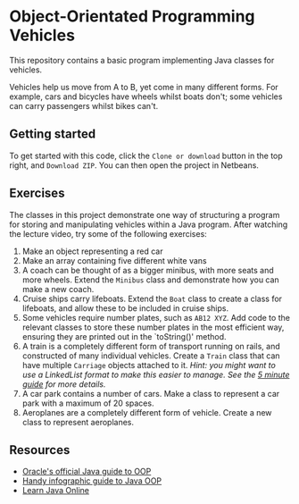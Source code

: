 # Object-Orientated Programming Vehicles
This repository contains a basic program implementing Java classes for vehicles.

Vehicles help us move from A to B, yet come in many different forms. For example, cars and bicycles have wheels whilst boats don't; some vehicles can carry passengers whilst bikes can't.

## Getting started
To get started with this code, click the `Clone or download` button in the top right, and `Download ZIP`. You can then open the project in Netbeans.

## Exercises 

The classes in this project demonstrate one way of structuring a program for storing and manipulating vehicles within a Java program. After watching the lecture video, try some of the following exercises:

1. Make an object representing a red car
2. Make an array containing five different white vans
3. A coach can be thought of as a bigger minibus, with more seats and more wheels. Extend the `Minibus` class and demonstrate how you can make a new coach.
4. Cruise ships carry lifeboats. Extend the `Boat` class to create a class for lifeboats, and allow these to be included in cruise ships.
5. Some vehicles require number plates, such as `AB12 XYZ`. Add code to the relevant classes to store these number plates in the most efficient way, ensuring they are printed out in the `toString()' method.
6. A train is a completely different form of transport running on rails, and constructed of many individual vehicles. Create a `Train` class that can have multiple `Carriage` objects attached to it.
*Hint: you might want to use a LinkedList format to make this easier to manage. See the [5 minute guide](https://medium.com/@jillplatts/6-minute-beginners-guide-to-java-s-linked-list-data-structure-bb2fbcca81b1) for more details.*
7. A car park contains a number of cars. Make a class to represent a car park with a maximum of 20 spaces.
8. Aeroplanes are a completely different form of vehicle. Create a new class to represent aeroplanes.

## Resources
* [Oracle's official Java guide to OOP](https://docs.oracle.com/javase/tutorial/java/concepts/index.html)
* [Handy infographic guide to Java OOP](https://raygun.com/blog/images/oop-concepts-java/oops-concepts-infographic.png)
* [Learn Java Online](https://www.learnjavaonline.org/en/Objects)
